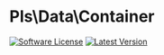 # Pls\Data\Container
[![Software License](https://img.shields.io/badge/license-MIT-brightgreen.svg?style=flat-square)](https://github.com/PHP-library-standards/data-container/blob/master/LICENSE)
[![Latest Version](https://img.shields.io/github/release/PHP-library-standards/data-container.svg?style=flat-square)](https://github.com/PHP-library-standards/data-container/releases)
